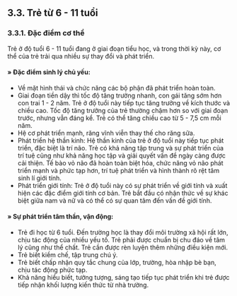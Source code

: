 ## 3.3. Trẻ từ 6 - 11 tuổi
### 3.3.1. Đặc điểm cơ thể
Trẻ ở độ tuổi 6 - 11 tuổi đang ở giai đoạn tiểu học, và trong thời kỳ này, cơ thể của trẻ trải qua nhiều sự thay đổi và phát triển.
#### » Đặc điểm sinh lý chủ yếu:
- Về mặt hình thái và chức năng các bộ phận đã phát triển hoàn toàn.
- Giai đoạn tiền dậy thì tốc độ tăng trưởng nhanh, con gái tăng sớm hơn con trai 1 - 2 năm. Trẻ ở độ tuổi này tiếp tục tăng trưởng về kích thước và chiều cao. Tốc độ tăng trưởng của trẻ thường chậm hơn so với giai đoạn trước, nhưng vẫn đáng kể. Trẻ có thể tăng chiều cao từ 5 - 7,5 cm mỗi năm.
- Hệ cơ phát triển mạnh, răng vĩnh viễn thay thế cho răng sữa.
- Phát triển hệ thần kinh: Hệ thần kinh của trẻ ở độ tuổi này tiếp tục phát triển, đặc biệt là trí não. Trẻ có khả năng tập trung và sự phát triển của trí tuệ cũng như khả năng học tập và giải quyết vấn đề ngày càng được cải thiện. Tế bào vỏ não đã hoàn toàn biệt hóa, chức năng vỏ não phát triển mạnh và phức tạp hơn, trí tuệ phát triển và hình thành rõ rệt tâm sinh lí giới tính.
- Phát triển giới tính: Trẻ ở độ tuổi này có sự phát triển về giới tính và xuất hiện các đặc điểm giới tính cơ bản. Trẻ bắt đầu có nhận thức về sự khác biệt giữa nam và nữ và có thể có sự quan tâm đến vấn đề giới tính.
#### » Sự phát triển tâm thần, vận động:
- Trẻ đi học từ 6 tuổi. Đến trường học là thay đổi môi trường xã hội rất lớn, chịu tác động của nhiều yếu tố. Trẻ phải được chuẩn bị chu đáo về tâm lý cũng như thể chất. Trẻ cần được rèn luyện thêm những điều kiện mới.
- Trẻ biết kiềm chế, tập trung chú ý.
- Trẻ biết chấp nhận quy tắc chung của lớp, trường, hòa nhập bè bạn, chịu tác động phức tạp.
- Khả năng hiểu biết, tưởng tượng, sáng tạo tiếp tục phát triển khi trẻ được tiếp nhận khối lượng kiến thức từ nhà trường.